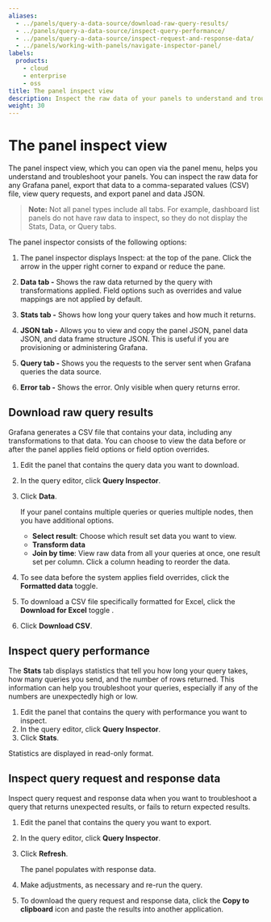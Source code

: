 ```yaml
---
aliases:
  - ../panels/query-a-data-source/download-raw-query-results/
  - ../panels/query-a-data-source/inspect-query-performance/
  - ../panels/query-a-data-source/inspect-request-and-response-data/
  - ../panels/working-with-panels/navigate-inspector-panel/
labels:
  products:
    - cloud
    - enterprise
    - oss
title: The panel inspect view
description: Inspect the raw data of your panels to understand and troubleshoot them
weight: 30
---
```


# The panel inspect view

The panel inspect view, which you can open via the panel menu, helps you understand and troubleshoot your panels. You can inspect the raw data for any Grafana panel, export that data to a comma-separated values (CSV) file, view query requests, and export panel and data JSON.

> **Note:** Not all panel types include all tabs. For example, dashboard list panels do not have raw data to inspect, so they do not display the Stats, Data, or Query tabs.

The panel inspector consists of the following options:

1. The panel inspector displays Inspect: <NameOfPanelBeingInspected> at the top of the pane. Click the arrow in the upper right corner to expand or reduce the pane.

2. **Data tab -** Shows the raw data returned by the query with transformations applied. Field options such as overrides and value mappings are not applied by default.

3. **Stats tab -** Shows how long your query takes and how much it returns.

4. **JSON tab -** Allows you to view and copy the panel JSON, panel data JSON, and data frame structure JSON. This is useful if you are provisioning or administering Grafana.

5. **Query tab -** Shows you the requests to the server sent when Grafana queries the data source.

6. **Error tab -** Shows the error. Only visible when query returns error.

<!--
## View a panel JSON model

Explore and export panel, panel data, and data frame JSON models.

1. Open the dashboard that contains the panel.

1. Hover over any part of the panel to display the actions menu on the top right corner.
1. Click the menu and select **Inspect > Panel JSON**.
1. In the **Select source** field, select one of the following options:

   - **Panel JSON:** Displays a JSON object representing the panel.
   - **Panel data:** Displays a JSON object representing the data that was passed to the panel.
   - **DataFrame structure:** Displays the data structure of the panel, including any transformations, field configurations, and override configurations that have been applied.

1. To explore the JSON, click `>` to expand or collapse portions of the JSON model. -->

## Download raw query results

Grafana generates a CSV file that contains your data, including any transformations to that data. You can choose to view the data before or after the panel applies field options or field option overrides.

1. Edit the panel that contains the query data you want to download.
1. In the query editor, click **Query Inspector**.
1. Click **Data**.

   If your panel contains multiple queries or queries multiple nodes, then you have additional options.

   - **Select result**: Choose which result set data you want to view.
   - **Transform data**
   - **Join by time**: View raw data from all your queries at once, one result set per column. Click a column heading to reorder the data.

1. To see data before the system applies field overrides, click the **Formatted data** toggle.
1. To download a CSV file specifically formatted for Excel, click the **Download for Excel** toggle .
1. Click **Download CSV**.

## Inspect query performance

The **Stats** tab displays statistics that tell you how long your query takes, how many queries you send, and the number of rows returned. This information can help you troubleshoot your queries, especially if any of the numbers are unexpectedly high or low.

1. Edit the panel that contains the query with performance you want to inspect.
1. In the query editor, click **Query Inspector**.
1. Click **Stats**.

Statistics are displayed in read-only format.

## Inspect query request and response data

Inspect query request and response data when you want to troubleshoot a query that returns unexpected results, or fails to return expected results.

1. Edit the panel that contains the query you want to export.
1. In the query editor, click **Query Inspector**.
1. Click **Refresh**.

   The panel populates with response data.

1. Make adjustments, as necessary and re-run the query.
1. To download the query request and response data, click the **Copy to clipboard** icon and paste the results into another application.
